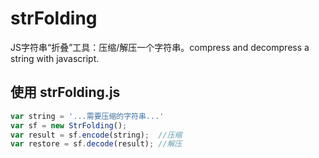 # strFolding
JS字符串“折叠”工具：压缩/解压一个字符串。compress and decompress a string with javascript.  

## 使用 strFolding.js
```js
var string = '...需要压缩的字符串...'
var sf = new StrFolding();
var result = sf.encode(string);  //压缩
var restore = sf.decode(result); //解压
```